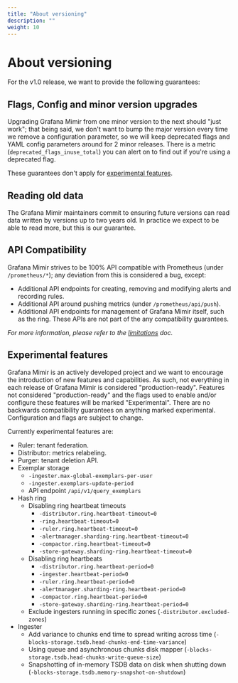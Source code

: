 ```yaml
---
title: "About versioning"
description: ""
weight: 10
---
```


# About versioning

For the v1.0 release, we want to provide the following guarantees:

## Flags, Config and minor version upgrades

Upgrading Grafana Mimir from one minor version to the next should "just work"; that being said, we don't want to bump the major version every time we remove a configuration parameter, so we will keep deprecated flags and YAML config parameters around for 2 minor releases. There is a metric (`deprecated_flags_inuse_total`) you can alert on to find out if you're using a deprecated flag.

These guarantees don't apply for [experimental features](#experimental-features).

## Reading old data

The Grafana Mimir maintainers commit to ensuring future versions can read data written by versions up to two years old. In practice we expect to be able to read more, but this is our guarantee.

## API Compatibility

Grafana Mimir strives to be 100% API compatible with Prometheus (under `/prometheus/*`); any deviation from this is considered a bug, except:

- Additional API endpoints for creating, removing and modifying alerts and recording rules.
- Additional API around pushing metrics (under `/prometheus/api/push`).
- Additional API endpoints for management of Grafana Mimir itself, such as the ring. These APIs are not part of the any compatibility guarantees.

_For more information, please refer to the [limitations](../guides/limitations.md) doc._

## Experimental features

Grafana Mimir is an actively developed project and we want to encourage the introduction of new features and capabilities. As such, not everything in each release of Grafana Mimir is considered "production-ready". Features not considered "production-ready" and the flags used to enable and/or configure these features will be marked "Experimental". There are no backwards compatibility guarantees on anything marked experimental. Configuration and flags are subject to change.

Currently experimental features are:

- Ruler: tenant federation.
- Distributor: metrics relabeling.
- Purger: tenant deletion API.
- Exemplar storage
  - `-ingester.max-global-exemplars-per-user`
  - `-ingester.exemplars-update-period`
  - API endpoint `/api/v1/query_exemplars`
- Hash ring
  - Disabling ring heartbeat timeouts
    - `-distributor.ring.heartbeat-timeout=0`
    - `-ring.heartbeat-timeout=0`
    - `-ruler.ring.heartbeat-timeout=0`
    - `-alertmanager.sharding-ring.heartbeat-timeout=0`
    - `-compactor.ring.heartbeat-timeout=0`
    - `-store-gateway.sharding-ring.heartbeat-timeout=0`
  - Disabling ring heartbeats
    - `-distributor.ring.heartbeat-period=0`
    - `-ingester.heartbeat-period=0`
    - `-ruler.ring.heartbeat-period=0`
    - `-alertmanager.sharding-ring.heartbeat-period=0`
    - `-compactor.ring.heartbeat-period=0`
    - `-store-gateway.sharding-ring.heartbeat-period=0`
  - Exclude ingesters running in specific zones (`-distributor.excluded-zones`)
- Ingester
  - Add variance to chunks end time to spread writing across time (`-blocks-storage.tsdb.head-chunks-end-time-variance`)
  - Using queue and asynchronous chunks disk mapper (`-blocks-storage.tsdb.head-chunks-write-queue-size`)
  - Snapshotting of in-memory TSDB data on disk when shutting down (`-blocks-storage.tsdb.memory-snapshot-on-shutdown`)
